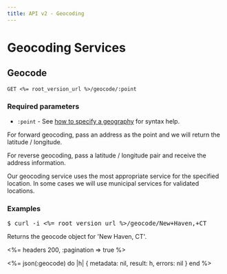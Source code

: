 ```yaml
---
title: API v2 - Geocoding
---
```


# Geocoding Services


## Geocode

    GET <%= root_version_url %>/geocode/:point

### Required parameters

* `:point` - See <a href="/#geography">how to specify a geography</a> for syntax help.

For forward geocoding, pass an address as the point and we will return the latitude / longitude. 

For reverse geocoding, pass a latitude / longitude pair and receive the address information.

Our geocoding service uses the most appropriate service for the specified location. In some cases we will use municipal services for validated locations.

### Examples

<pre class="terminal">
$ curl -i <%= root_version_url %>/geocode/New+Haven,+CT
</pre>

Returns the geocode object for 'New Haven, CT'.

<%= headers 200, :pagination => true %>

<%= 
  json(:geocode) do |h| 
    { metadata: nil,
      result: h,
      errors: nil
    }
  end 
%>

